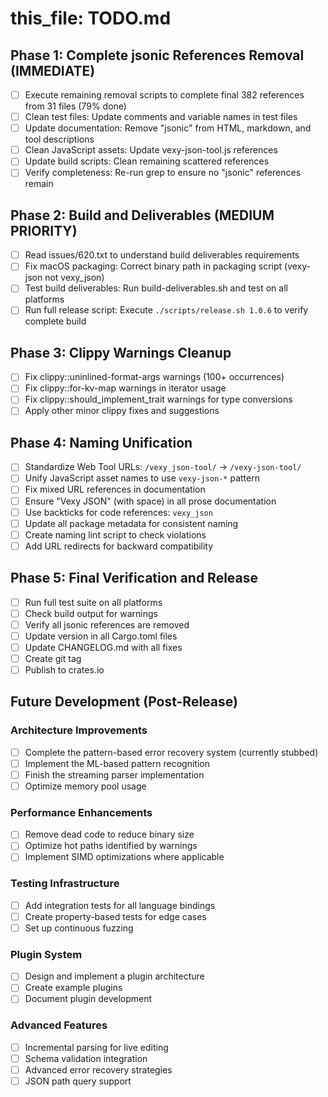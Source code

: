 # this_file: TODO.md

## Phase 1: Complete jsonic References Removal (IMMEDIATE)

- [ ] Execute remaining removal scripts to complete final 382 references from 31 files (79% done)
- [ ] Clean test files: Update comments and variable names in test files
- [ ] Update documentation: Remove "jsonic" from HTML, markdown, and tool descriptions
- [ ] Clean JavaScript assets: Update vexy-json-tool.js references
- [ ] Update build scripts: Clean remaining scattered references
- [ ] Verify completeness: Re-run grep to ensure no "jsonic" references remain

## Phase 2: Build and Deliverables (MEDIUM PRIORITY)

- [ ] Read issues/620.txt to understand build deliverables requirements
- [ ] Fix macOS packaging: Correct binary path in packaging script (vexy-json not vexy_json)
- [ ] Test build deliverables: Run build-deliverables.sh and test on all platforms
- [ ] Run full release script: Execute `./scripts/release.sh 1.0.6` to verify complete build

## Phase 3: Clippy Warnings Cleanup

- [ ] Fix clippy::uninlined-format-args warnings (100+ occurrences)
- [ ] Fix clippy::for-kv-map warnings in iterator usage
- [ ] Fix clippy::should_implement_trait warnings for type conversions
- [ ] Apply other minor clippy fixes and suggestions

## Phase 4: Naming Unification

- [ ] Standardize Web Tool URLs: `/vexy_json-tool/` → `/vexy-json-tool/`
- [ ] Unify JavaScript asset names to use `vexy-json-*` pattern
- [ ] Fix mixed URL references in documentation
- [ ] Ensure "Vexy JSON" (with space) in all prose documentation
- [ ] Use backticks for code references: `vexy_json`
- [ ] Update all package metadata for consistent naming
- [ ] Create naming lint script to check violations
- [ ] Add URL redirects for backward compatibility

## Phase 5: Final Verification and Release

- [ ] Run full test suite on all platforms
- [ ] Check build output for warnings
- [ ] Verify all jsonic references are removed
- [ ] Update version in all Cargo.toml files
- [ ] Update CHANGELOG.md with all fixes
- [ ] Create git tag
- [ ] Publish to crates.io

## Future Development (Post-Release)

### Architecture Improvements

- [ ] Complete the pattern-based error recovery system (currently stubbed)
- [ ] Implement the ML-based pattern recognition
- [ ] Finish the streaming parser implementation
- [ ] Optimize memory pool usage

### Performance Enhancements

- [ ] Remove dead code to reduce binary size
- [ ] Optimize hot paths identified by warnings
- [ ] Implement SIMD optimizations where applicable

### Testing Infrastructure

- [ ] Add integration tests for all language bindings
- [ ] Create property-based tests for edge cases
- [ ] Set up continuous fuzzing

### Plugin System

- [ ] Design and implement a plugin architecture
- [ ] Create example plugins
- [ ] Document plugin development

### Advanced Features

- [ ] Incremental parsing for live editing
- [ ] Schema validation integration
- [ ] Advanced error recovery strategies
- [ ] JSON path query support